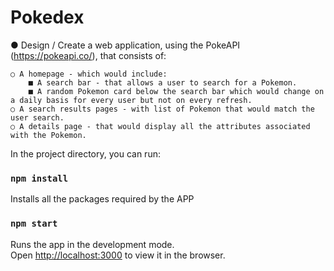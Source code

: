 # Pokedex 

● Design / Create a web application, using the PokeAPI (https://pokeapi.co/), that consists of: 
    
    ○ A homepage - which would include:      
        ■ A search bar - that allows a user to search for a Pokemon. 
        ■ A random Pokemon card below the search bar which would change on a daily basis for every user but not on every refresh.
    ○ A search results pages - with list of Pokemon that would match the user search. 
    ○ A details page - that would display all the attributes associated with the Pokemon. 


In the project directory, you can run:

### `npm install`

Installs all the packages required by the APP

### `npm start`

Runs the app in the development mode.<br>
Open [http://localhost:3000](http://localhost:3000) to view it in the browser.

